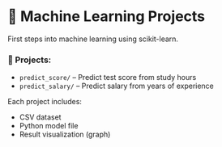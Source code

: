 # 🤖 Machine Learning Projects

First steps into machine learning using scikit-learn.

### 📂 Projects:

- `predict_score/` – Predict test score from study hours
- `predict_salary/` – Predict salary from years of experience

Each project includes:
- CSV dataset
- Python model file
- Result visualization (graph)